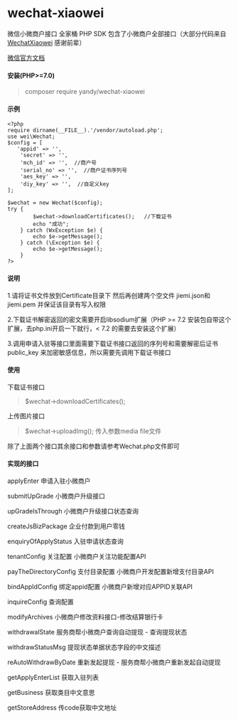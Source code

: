 ﻿# wechat-xiaowei
微信小微商户接口 全家桶 PHP SDK
包含了小微商户全部接口（大部分代码来自[WechatXiaowei](https://github.com/liumenglei/WechatXiaowei) 感谢前辈）

[微信官方文档](https://pay.weixin.qq.com/wiki/doc/api/xiaowei.php?chapter=4_1)

#### 安装(PHP>=7.0)
> composer require yandy/wechat-xiaowei

#### 示例
    <?php
    require dirname(__FILE__).'/vendor/autoload.php';
	use wei\Wechat;
	$config = [
	   'appid' => '',
        'secret' => '',
        'mch_id' => '',  //商户号
        'serial_no' => '',  //商户证书序列号
        'aes_key' => '',
        'diy_key' => '',  //自定义key
	];
	
	$wechat = new Wechat($config);
	try {
            $wechat->downloadCertificates();   //下载证书
            echo "成功";
        } catch (WxException $e) {
            echo $e->getMessage();
        } catch (\Exception $e) {
            echo $e->getMessage();
        }
    ?>
#### 说明
1.请将证书文件放到Certificate目录下 然后再创建两个空文件 jiemi.json和jiemi.pem 并保证该目录有写入权限

2.下载证书解密返回的密文需要开启libsodium扩展（PHP >= 7.2 安装包自带这个扩展，去php.ini开启一下就行，< 7.2 的需要去安装这个扩展）

3.调用申请入驻等接口里面需要下载证书接口返回的序列号和需要解密后证书 public_key 来加密敏感信息，所以需要先调用下载证书接口


#### 使用
下载证书接口

> $wechat->downloadCertificates();

上传图片接口

> $wechat->uploadImg(); 传入参数media file文件


除了上面两个接口其余接口和参数请参考Wechat.php文件即可


#### 实现的接口
applyEnter 申请入驻小微商户

submitUpGrade 小微商户升级接口

upGradeIsThrough 小微商户升级接口状态查询

createJsBizPackage  企业付款到用户零钱

enquiryOfApplyStatus 入驻申请状态查询

tenantConfig  关注配置  小微商户关注功能配置API

payTheDirectoryConfig  支付目录配置   小微商户开发配置新增支付目录API

bindAppIdConfig 绑定appid配置  小微商户新增对应APPID关联API

inquireConfig 查询配置

modifyArchives 小微商户修改资料接口-修改结算银行卡

withdrawalState 服务商帮小微商户查询自动提现 - 查询提现状态

withdrawStatusMsg 提现状态单据状态字段的中文描述

reAutoWithdrawByDate 重新发起提现 - 服务商帮小微商户重新发起自动提现

getApplyEnterList 获取入驻列表

getBusiness 获取类目中文意思

 getStoreAddress 传code获取中文地址

